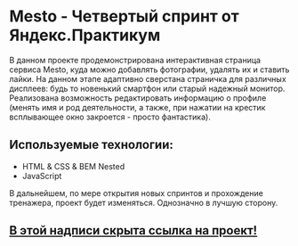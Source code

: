 # **Mesto** - Четвертый спринт от Яндекс.Практикум

В данном проекте продемонстрирована интерактивная страница сервиса Mesto, куда можно добавлять фотографии, удалять их и ставить лайки. 
На данном этапе адаптивно сверстана страничка для различных дисплеев: будь то новенький смартфон или старый надежный монитор. Реализована возможность редактировать информацию о профиле (менять имя и род деятельности, а также, при нажатии на крестик всплывающее окно закроется - просто фантастика). 

## Используемые технологии: 
* HTML & CSS & BEM Nested
* JavaScript

В дальнейшем, по мере открытия новых спринтов и прохождение тренажера, проект будет изменяться. Однозначно в лучшую сторону.

## [В этой надписи скрыта ссылка на проект!](https://damaskbear.github.io/mesto/ "Жмякай")